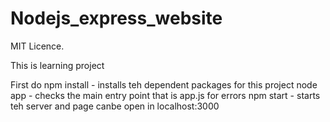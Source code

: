# Nodejs_express_website

MIT Licence.

This is learning project

First do 
npm install - installs teh dependent packages for this project
node app - checks the main entry point that is app.js for errors
npm start - starts teh server and page canbe open in localhost:3000


